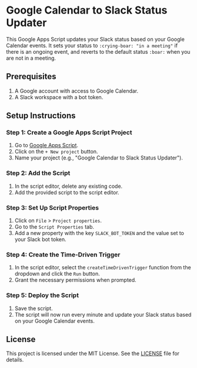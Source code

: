 # Google Calendar to Slack Status Updater

This Google Apps Script updates your Slack status based on your Google Calendar events. It sets your status to `:crying-boar: "in a meeting"` if there is an ongoing event, and reverts to the default status `:boar:` when you are not in a meeting.

## Prerequisites

1. A Google account with access to Google Calendar.
2. A Slack workspace with a bot token.

## Setup Instructions

### Step 1: Create a Google Apps Script Project

1. Go to [Google Apps Script](https://script.google.com/).
2. Click on the `+ New project` button.
3. Name your project (e.g., "Google Calendar to Slack Status Updater").

### Step 2: Add the Script

1. In the script editor, delete any existing code.
2. Add the provided script to the script editor.

### Step 3: Set Up Script Properties

1. Click on `File` > `Project properties`.
2. Go to the `Script Properties` tab.
3. Add a new property with the key `SLACK_BOT_TOKEN` and the value set to your Slack bot token.

### Step 4: Create the Time-Driven Trigger

1. In the script editor, select the `createTimeDrivenTrigger` function from the dropdown and click the `Run` button.
2. Grant the necessary permissions when prompted.

### Step 5: Deploy the Script

1. Save the script.
2. The script will now run every minute and update your Slack status based on your Google Calendar events.

## License

This project is licensed under the MIT License. See the [LICENSE](LICENSE) file for details.